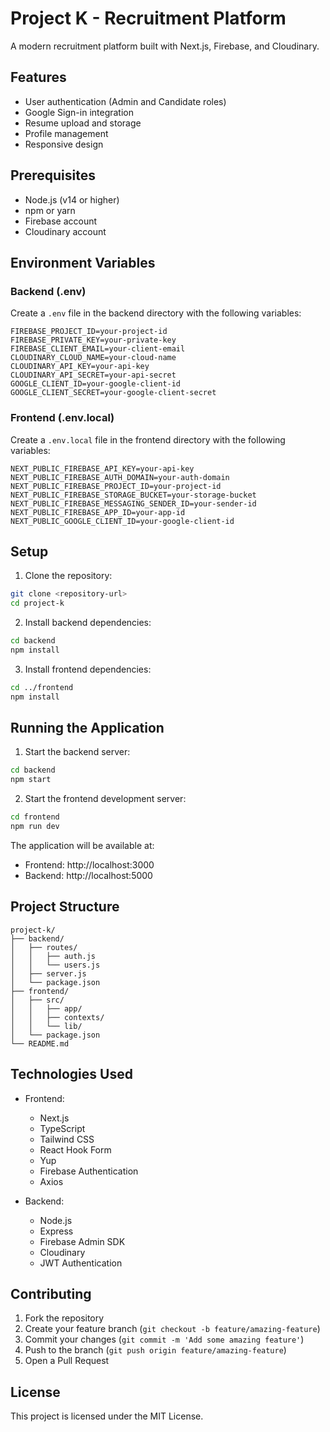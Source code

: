# Project K - Recruitment Platform

A modern recruitment platform built with Next.js, Firebase, and Cloudinary.

## Features

- User authentication (Admin and Candidate roles)
- Google Sign-in integration
- Resume upload and storage
- Profile management
- Responsive design

## Prerequisites

- Node.js (v14 or higher)
- npm or yarn
- Firebase account
- Cloudinary account

## Environment Variables

### Backend (.env)

Create a `.env` file in the backend directory with the following variables:

```env
FIREBASE_PROJECT_ID=your-project-id
FIREBASE_PRIVATE_KEY=your-private-key
FIREBASE_CLIENT_EMAIL=your-client-email
CLOUDINARY_CLOUD_NAME=your-cloud-name
CLOUDINARY_API_KEY=your-api-key
CLOUDINARY_API_SECRET=your-api-secret
GOOGLE_CLIENT_ID=your-google-client-id
GOOGLE_CLIENT_SECRET=your-google-client-secret
```

### Frontend (.env.local)

Create a `.env.local` file in the frontend directory with the following variables:

```env
NEXT_PUBLIC_FIREBASE_API_KEY=your-api-key
NEXT_PUBLIC_FIREBASE_AUTH_DOMAIN=your-auth-domain
NEXT_PUBLIC_FIREBASE_PROJECT_ID=your-project-id
NEXT_PUBLIC_FIREBASE_STORAGE_BUCKET=your-storage-bucket
NEXT_PUBLIC_FIREBASE_MESSAGING_SENDER_ID=your-sender-id
NEXT_PUBLIC_FIREBASE_APP_ID=your-app-id
NEXT_PUBLIC_GOOGLE_CLIENT_ID=your-google-client-id
```

## Setup

1. Clone the repository:
```bash
git clone <repository-url>
cd project-k
```

2. Install backend dependencies:
```bash
cd backend
npm install
```

3. Install frontend dependencies:
```bash
cd ../frontend
npm install
```

## Running the Application

1. Start the backend server:
```bash
cd backend
npm start
```

2. Start the frontend development server:
```bash
cd frontend
npm run dev
```

The application will be available at:
- Frontend: http://localhost:3000
- Backend: http://localhost:5000

## Project Structure

```
project-k/
├── backend/
│   ├── routes/
│   │   ├── auth.js
│   │   └── users.js
│   ├── server.js
│   └── package.json
├── frontend/
│   ├── src/
│   │   ├── app/
│   │   ├── contexts/
│   │   └── lib/
│   └── package.json
└── README.md
```

## Technologies Used

- Frontend:
  - Next.js
  - TypeScript
  - Tailwind CSS
  - React Hook Form
  - Yup
  - Firebase Authentication
  - Axios

- Backend:
  - Node.js
  - Express
  - Firebase Admin SDK
  - Cloudinary
  - JWT Authentication

## Contributing

1. Fork the repository
2. Create your feature branch (`git checkout -b feature/amazing-feature`)
3. Commit your changes (`git commit -m 'Add some amazing feature'`)
4. Push to the branch (`git push origin feature/amazing-feature`)
5. Open a Pull Request

## License

This project is licensed under the MIT License. 